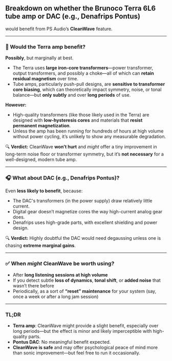 
## Breakdown on whether the **Brunoco Terra 6L6 tube amp** or **DAC (e.g., Denafrips Pontus)**   
would benefit from PS Audio’s **CleanWave** feature.

---

### 🔧 Would the **Terra amp** benefit?

**Possibly**, but marginally at best.

* The Terra uses **large iron-core transformers**—power transformer, output transformers, and possibly a choke—all of which can **retain residual magnetism** over time.
* Tube amps, particularly push-pull designs, are **sensitive to transformer core biasing**, which can theoretically impact symmetry, noise, or tonal balance—but **only subtly** and over **long periods** of use.

**However:**

* High-quality transformers (like those likely used in the Terra) are designed with **low-hysteresis cores** and materials that **resist permanent magnetization**.
* Unless the amp has been running for hundreds of hours at high volume without power cycling, it’s unlikely to show any measurable degradation.

🔍 **Verdict:**
CleanWave **won’t hurt** and *might* offer a tiny improvement in long-term noise floor or transformer symmetry, but it’s **not necessary** for a well-designed, modern tube amp.

---

### 🎧 What about **DAC** (e.g., Denafrips Pontus)?

Even **less likely to benefit**, because:

* The DAC's transformers (in the power supply) draw relatively little current.
* Digital gear doesn’t magnetize cores the way high-current analog gear does.
* Denafrips uses high-grade parts, with excellent shielding and power design.

🔍 **Verdict:**
Highly doubtful the DAC would need degaussing unless one is chasing **extreme marginal gains**.

---

### ✅ When *might* CleanWave be worth using?

* After **long listening sessions at high volume**
* If you detect subtle **loss of dynamics**, **tonal shift**, or **added noise** that wasn’t there before
* Periodically, as a sort of **“reset” maintenance** for your system (say, once a week or after a long jam session)

---

### TL;DR

* **Terra amp**: CleanWave might provide a slight benefit, especially over long periods—but the effect is minor and likely imperceptible with high-quality parts.
* **Pontus DAC**: No meaningful benefit expected.
* **CleanWave is safe** and may offer psychological peace of mind more than sonic improvement—but feel free to run it occasionally.
